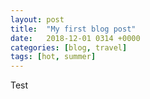 ```yaml
---
layout: post
title:  "My first blog post"
date:   2018-12-01 0314 +0000
categories: [blog, travel]
tags: [hot, summer]
---
```


Test

